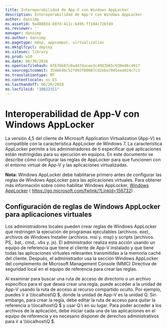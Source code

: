 ```yaml
---
title: Interoperabilidad de App-V con Windows AppLocker
description: Interoperabilidad de App-V con Windows AppLocker
author: dansimp
ms.assetid: 9a488034-607d-411c-b495-ff184c726f49
ms.reviewer: ''
manager: dansimp
ms.author: dansimp
ms.pagetype: mdop, appcompat, virtualization
ms.mktglfcycl: deploy
ms.sitesec: library
ms.prod: w10
ms.date: 08/30/2016
ms.openlocfilehash: 6f67bb87c0a4474acee3c4982b65c930e86c4917
ms.sourcegitcommit: 354664bc527d93f80687cd2eba70d1eea024c7c3
ms.translationtype: MT
ms.contentlocale: es-ES
ms.lasthandoff: 06/26/2020
ms.locfileid: "10822311"
---
```

# Interoperabilidad de App-V con Windows AppLocker


La versión 4,5 del cliente de Microsoft Application Virtualization (App-V) es compatible con la característica AppLocker de Windows 7. La característica AppLocker permite a los administradores de ti especificar qué aplicaciones están restringidas para su ejecución en equipos. En este documento se describe cómo configurar las reglas de AppLocker para que funcionen con el entorno virtual de App-V y las aplicaciones virtualizadas.

**Nota:**  Windows AppLocker debe habilitarse primero antes de configurar las reglas de Windows AppLocker para las aplicaciones virtuales. Para obtener más información sobre cómo habilitar Windows AppLocker, [Windows AppLocker](https://go.microsoft.com/fwlink/?LinkId=156732) ( https://go.microsoft.com/fwlink/?LinkId=156732) .

 

## Configuración de reglas de Windows AppLocker para aplicaciones virtuales


Los administradores locales pueden crear reglas de Windows AppLocker que restringen la ejecución de programas ejecutables (archivos. exe), archivos de Windows Installer (archivos. msi y. msp) y scripts (archivos. PS,. bat,. cmd,. vbs y. js). El administrador realiza esta acción usando un equipo de referencia que tiene el cliente de App-V instalado y que tiene todas las aplicaciones virtuales relevantes transmitidas a la memoria caché del cliente. Después, el administrador usa la sección Windows AppLocker del complemento de Microsoft Management Console (MMC) Directiva de seguridad local en el equipo de referencia para crear las reglas.

Al examinar para buscar una ruta de acceso de directorio o un archivo específico para el que desea crear una regla, puede acceder a la unidad de App-V usando la ruta de acceso al recurso compartido oculto. Por ejemplo, puedes ir a \\\\localhost\\Q $, donde la unidad de App-V es la unidad Q. Sin embargo, para crear la regla, debe editar la ruta de acceso para quitar la referencia a \\\\localhost\\Q $ y usar Q:\\ en su lugar. Para poder acceder a los archivos de la aplicación, debe iniciar cada una de las aplicaciones en el equipo de referencia y es necesario disponer de derechos administrativos para ir a \\\\localhost\\Q $.

 

 





